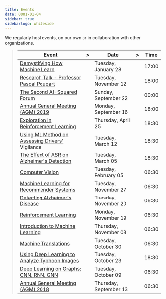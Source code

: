 ```yaml
---
title: Events
date: 0001-01-04
sidebar: true
sidebarlogo: whiteside
---
```

We regularly host events, on our own or in collaboration with other organizations.

>|Event|>|Date|>|Time|
>|-----|-|----|-|----|
>|[Demystifying How Machine Learn](demystifying-how-machine-learn)||Tuesday, January 28|| 17:00|
>|[Research Talk - Professor Pascal Poupart](research-talk-professor-pascal-poupart)||Tuesday, November 12|| 18:00|
>|[The Second AI-Squared Forum](the-second-ai-squared-forum)||Sunday, September 22|| 00:00|
>|[Annual General Meeting (AGM) 2019](annual-general-meeting-(agm)-2019)||Monday, September 16|| 18:00|
>|[Exploration in Reinforcement Learning](exploration-in-reinforcement-learning)||Thursday, April 25|| 18:30|
>|[Using ML Method on Assessing Drivers' Vigilance](using-ml-method-on-assessing-drivers-vigilance)||Tuesday, March 12|| 18:30|
>|[The Effect of ASR on Alzheimer's Detection](the-effect-of-asr-on-alzheimers-detection)||Tuesday, March 05|| 18:30|
>|[Computer Vision](computer-vision)||Tuesday, February 05|| 06:30|
>|[Machine Learning for Recommender Systems](machine-learning-for-recommender-systems)||Tuesday, November 27|| 06:30|
>|[Detecting Alzheimer's Disease](detecting-alzheimers-disease)||Tuesday, November 20|| 06:30|
>|[Reinforcement Learning](reinforcement-learning)||Monday, November 19|| 06:30|
>|[Introduction to Machine Learning](introduction-to-machine-learning)||Thursday, November 08|| 06:30|
>|[Machine Translations](machine-translations)||Tuesday, October 30|| 06:30|
>|[Using Deep Learning to Analyze Typhoon Images](using-deep-learning-to-analyze-typhoon-images)||Tuesday, October 23|| 18:30|
>|[Deep Learning on Graphs: CNN, RNN, GNN](deep-learning-on-graphs-cnn-rnn-gnn)||Tuesday, October 09|| 06:30|
>|[Annual General Meeting (AGM) 2018](annual-general-meeting-(agm)-2018)||Thursday, September 13|| 06:30|
